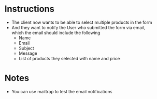 # Instructions
- The client now wants to be able to select multiple products in the form
- And they want to notify the User who submitted the form via email, which the email should include the following
    - Name
    - Email
    - Subject
    - Message
    - List of products they selected with name and price
# Notes
- You can use mailtrap to test the email notifications